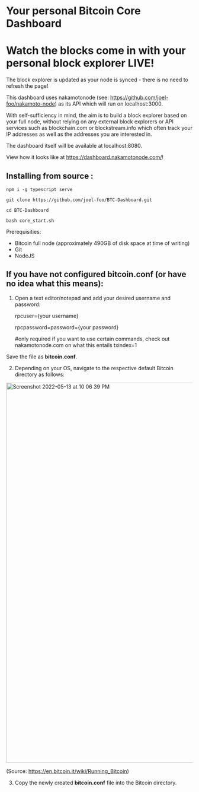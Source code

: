 # Your personal Bitcoin Core Dashboard

# Watch the blocks come in with your personal block explorer LIVE!

The block explorer is updated as your node is synced - there is no need to refresh the page!

This dashboard uses nakamotonode (see: https://github.com/joel-foo/nakamoto-node) as its API which will run on localhost:3000.

With self-sufficiency in mind, the aim is to build a block explorer based on your full node, without relying on any external block explorers or API services such as blockchain.com or blockstream.info which often track your IP addresses as well as the addresses you are interested in.

The dashboard itself will be available at localhost:8080.

View how it looks like at https://dashboard.nakamotonode.com/!

## Installing from source :

    npm i -g typescript serve

    git clone https://github.com/joel-foo/BTC-Dashboard.git

    cd BTC-Dashboard

    bash core_start.sh

Prerequisities:

- Bitcoin full node (approximately 490GB of disk space at time of writing)
- Git
- NodeJS

## If you have not configured bitcoin.conf (or have no idea what this means):

1. Open a text editor/notepad and add your desired username and password:

   rpcuser={your username}

   rpcpassword=password={your password}

   #only required if you want to use certain commands, check out nakamotonode.com on what this entails
   txindex=1

Save the file as **bitcoin.conf**.

2. Depending on your OS, navigate to the respective default Bitcoin directory as follows:

  <img width="1025" alt="Screenshot 2022-05-13 at 10 06 39 PM" src="https://user-images.githubusercontent.com/76934561/168301365-4d93cd2c-1c58-4ae6-82c5-9370eaae408b.png">
  
  (Source: https://en.bitcoin.it/wiki/Running_Bitcoin)

3. Copy the newly created **bitcoin.conf** file into the Bitcoin directory.

